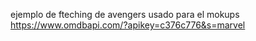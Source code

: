 ejemplo de fteching de avengers usado para el mokups
https://www.omdbapi.com/?apikey=c376c776&s=marvel